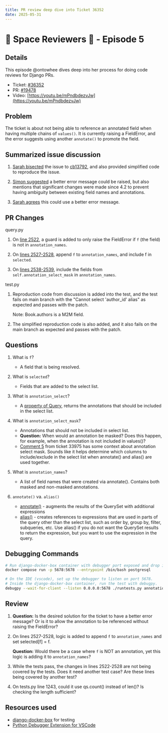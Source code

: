 ```yaml
---
title: PR review deep dive into Ticket 36352
date: 2025-05-31
---
```


# 🚀 Space Reviewers 👾 - Episode 5

## Details

This episode @ontowhee dives deep into her process for doing code reviews for Django PRs.

- Ticket: [#36352](https://code.djangoproject.com/ticket/36352)
- PR: [#19478](https://github.com/django/django/pull/19478)
- Video: [https://youtu.be/mPndbdezvJw](https://youtu.be/mPndbdezvJw)

## Problem

The ticket is about not being able to reference an annotated field when having multiple chains of `values()`. It is currently raising a FieldError, and the error suggests using another `annotate()` to promote the field.

## Summarized issue discussion

1. [Sarah bisected](https://code.djangoproject.com/ticket/36352#comment:9) the issue to [cb13792](https://code.djangoproject.com/changeset/cb13792938f2c887134eb6b5164d89f8d8f9f1bd/), and also provided simplified code to reproduce the issue.

2. [Simon suggested](https://code.djangoproject.com/ticket/36352#comment:10) a better error message could be raised, but also mentions that significant changes were made since 4.2 to prevent having ambiguity between existing field names and annotations.

3. [Sarah agrees](https://code.djangoproject.com/ticket/36352#comment:11) this could use a better error message.

## PR Changes

query.py
1. On [line 2522](https://github.com/django/django/pull/19478/files#diff-fd2300283d1546e36141373b0621f142ed871e3e8856e07efe5a22ecc38ad620R2522), a guard is added to only raise the FieldError if `f` (the field) is not in `annotation_names`.

2. On [lines 2527-2528](https://github.com/django/django/pull/19478/files#diff-fd2300283d1546e36141373b0621f142ed871e3e8856e07efe5a22ecc38ad620R2527-R2528), append `f` to `annotation_names`, and include f in `selected`.

3. On [lines 2538-2539](https://github.com/django/django/pull/19478/files#diff-fd2300283d1546e36141373b0621f142ed871e3e8856e07efe5a22ecc38ad620R2538-R2539), include the fields from `self.annotation_select_mask` in `annotation_names`.

test.py
1. Reproduction code from discussion is added into the test, and the test fails on main branch with the "Cannot select 'author_id' alias" as expected and passes with the patch.

   Note: Book.authors is a M2M field.

2. The simplified reproduction code is also added, and it also fails on the main branch as expected and passes with the patch.

## Questions

1. What is `f`?
	- A field that is being resolved.

2. What is `selected`?
	- Fields that are added to the select list.

3. What is `annotation_select`?
	- A [property of Query](https://github.com/django/django/blob/1a744343999c9646912cee76ba0a2fa6ef5e6240/django/db/models/sql/query.py#L2567), returns the annotations that should be included in the select list.

4. What is `annotation_select_mask`?
	- Annotations that should not be included in select list.
	- **Question:** When would an annotation be masked? Does this happen, for example, when the annotation is not included in values()?
	- [Comment 5](https://code.djangoproject.com/ticket/33975#comment:5) from ticket 33975 has some context about annotation select mask. Sounds like it helps determine which columns to include/exclude in the select list when annotate() and alias() are used together.

5. What is `annotation_names`?
	- A list of field names that were created via annotate(). Contains both masked and non-masked annotations.

6. `annotate()` va. `alias()`
	- [annotate()](https://docs.djangoproject.com/en/5.2/ref/models/querysets/#annotate) - augments the results of the QuerySet with additional expressions
	- [alias()](https://docs.djangoproject.com/en/5.2/ref/models/querysets/#alias) - creates references to expressions that are used in parts of the query other than the select list, such as order by, group by, filter, subqueries, etc. Use alias() if you do not want the QuerySet results to return the expression, but you want to use the expression in the query.

## Debugging Commands

```bash
# Run django-docker-box container with debugger port exposed and drop into bash shell.
docker compose run -p 5678:5678 --entrypoint /bin/bash postgresql

# On the IDE (vscode), set up the debugger to listen on port 5678.
# Inside the django-docker-box container, run the test with debugpy.
debugpy --wait-for-client --listen 0.0.0.0:5678 ./runtests.py annotations.tests.NonAggregateAnnotationTestCase.test_chained_values_annotation_fielderror
```

## Review
1. **Question:** Is the desired solution for the ticket to have a better error message? Or is it to allow the annotation to be referenced without raising the FieldError?

2. On lines 2527-2528, logic is added to append `f` to `annotation_names` and set selected[f] = f.

	**Question:** Would there be a case where `f` is NOT an annotation, yet this logic is adding it to `annotation_names`?

3. While the tests pass, the changes in lines 2522-2528 are not being covered by the tests. Does it need another test case? Are these lines being covered by another test?

4. On tests.py line 1243, could it use qs.count() instead of len()? Is checking the length sufficient?

## Resources used

- [django-docker-box](https://github.com/django/django-docker-box) for testing
- [Python Debugger Extension for VSCode](https://code.visualstudio.com/docs/python/debugging)
